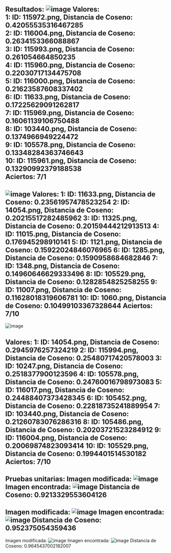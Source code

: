 Resultados:
![image](https://github.com/user-attachments/assets/6a26c8ef-e850-450f-ad55-dac244e86fd9)
Valores:	
1: ID: 115972.png, Distancia de Coseno: 0.42055535316467285	 
2: ID: 116004.png, Distancia de Coseno: 0.2634153366088867	 
3: ID: 115993.png, Distancia de Coseno: 0.261054664850235	 
4: ID: 115960.png, Distancia de Coseno: 0.22030717134475708 	
5: ID: 116000.png, Distancia de Coseno: 0.21623587608337402 	
6: ID: 11633.png, Distancia de Coseno: 0.17225629091262817 	
7: ID: 115969.png, Distancia de Coseno: 0.16061139106750488 	
8: ID: 103440.png, Distancia de Coseno: 0.1374966949224472 	
9: ID: 105578.png, Distancia de Coseno: 0.13348284363746643 	
10: ID: 115961.png, Distancia de Coseno: 0.13290992379188538 	
Aciertos: 7/1
-------------------------------------------------------------------------------------------------------------------------------
![image](https://github.com/user-attachments/assets/26758e42-be4c-4aaa-b7a9-f6405feb41d4)
Valores:
1: ID: 11633.png, Distancia de Coseno: 0.23561957478523254
2: ID: 14054.png, Distancia de Coseno: 0.20215517282485962
3: ID: 11325.png, Distancia de Coseno: 0.20159444212913513
4: ID: 11015.png, Distancia de Coseno: 0.176945298910141
5: ID: 1121.png, Distancia de Coseno: 0.15922024846076965
6: ID: 1285.png, Distancia de Coseno: 0.1590958684682846
7: ID: 1348.png, Distancia de Coseno: 0.14960646629333496
8: ID: 105529.png, Distancia de Coseno: 0.1282854825258255
9: ID: 11007.png, Distancia de Coseno: 0.11628018319606781
10: ID: 1060.png, Distancia de Coseno: 0.10499103367328644
 Aciertos: 7/10
-------------------------------------------------------------------------------------------------------------------------------
![image](https://github.com/user-attachments/assets/1e2bd186-03cf-4a96-9b7a-247becc653ee)

Valores:
1: ID: 14054.png, Distancia de Coseno: 0.2945976257324219
2: ID: 115994.png, Distancia de Coseno: 0.25480717420578003
3: ID: 10247.png, Distancia de Coseno: 0.2518377900123596
4: ID: 105578.png, Distancia de Coseno: 0.24760016798973083
5: ID: 116017.png, Distancia de Coseno: 0.24488407373428345
6: ID: 105452.png, Distancia de Coseno: 0.22818735241889954
7: ID: 103440.png, Distancia de Coseno: 0.21260783076286316
8: ID: 105486.png, Distancia de Coseno: 0.20203721523284912
9: ID: 116004.png, Distancia de Coseno: 0.20069874823093414
10: ID: 105529.png, Distancia de Coseno: 0.1994401514530182 
Aciertos: 7/10
-------------------------------------------------------------------------------------------------------------------------------
Pruebas unitarias:
Imagen modificada:
![image](https://github.com/user-attachments/assets/75ea6618-b052-4183-93d3-9f7f02fbd2dc)
Imagen encontrada:
![image](https://github.com/user-attachments/assets/ea57e2eb-4458-4fd2-83ac-253503195f5a)
Distancia de Coseno: 0.9213329553604126
-------------------------------------------------------------------------------------------------------------------------------
Imagen modificada:
![image](https://github.com/user-attachments/assets/561b347c-579a-4873-8785-aa815251a072)
Imagen encontrada:
![image](https://github.com/user-attachments/assets/ddd36dad-8ff6-428a-840f-933f832aee11)
Distancia de Coseno: 0.952375054359436
-------------------------------------------------------------------------------------------------------------------------------
Imagen modificada:
![image](https://github.com/user-attachments/assets/e3d6ffd2-15ec-43ea-9768-e6b07eb6014a)
Imagen encontrada:
![image](https://github.com/user-attachments/assets/2efffbc9-cae3-4a52-a2ae-a25947c5e1aa)
Distancia de Coseno: 0.9645437002182007
